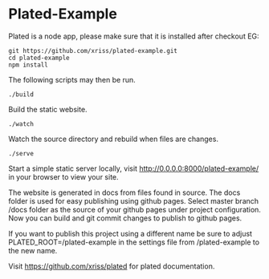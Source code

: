 # Plated-Example


Plated is a node app, please make sure that it is installed after checkout EG:

	git https://github.com/xriss/plated-example.git 
	cd plated-example
	npm install


The following scripts may then be run.


	./build

Build the static website.


	./watch

Watch the source directory and rebuild when files are changes.


	./serve

Start a simple static server locally, visit 
http://0.0.0.0:8000/plated-example/ in your browser to view your 
site.


The website is generated in docs from files found in source. The docs 
folder is used for easy publishing using github pages. Select master 
branch /docs folder as the source of your github pages under project 
configuration. Now you can build and git commit changes to publish to 
github pages.


If you want to publish this project using a different name be sure to 
adjust PLATED_ROOT=/plated-example in the settings file from 
/plated-example to the new name.


Visit https://github.com/xriss/plated for plated documentation.
